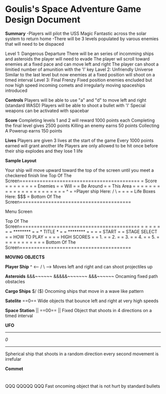 Goulis's Space Adventure
Game Design Document
===================================

**Summary**
-Players will pilot the USS Magic Fantastic across the solar system to return home
-There will be 3 levels populated by varous enemies that will need to be dispaced

Level 1: Dangerous Departure
	There will be an series of incomming ships and asteroids the player will need to evade
	The player wil scroll toward enemies at a fixed pace and can move left and right
	The player can shoot a limitied number of amunition with the 'l' key
Lavel 2: Unfriendly Universe
	Similar to the last level but now enemies at a fixed position will shoot on a timed interval
Level 3: Final Frenzy
	Fixed position enemies encluded but now high speed incoming comets and irregularly moving spaceships introduced


**Controls**
Players will be able to use "a" and "d" to move left and right (standard WASD) 
Players will be able to shoot a bullet with 'l'
Special weapons can be activated with spacebar

**Score**
Completing levels 1 and 2 will reward 1000 points each
Completing the final level gives 2500 points
Killing an enemy earns 50 points
Collecting A Powerup earns 150 points

**Lives**
Players are given 3 lives at the start of the game
Every 1000 points earned will grant another life
Players are only allowed to be hit once before their ship explodes and they lose 1 life


**Sample Layout**


Your ship will move upward toward the top of the screen until you meet a checkered finish line
Top Of The Screen==========================================
		 =	          Score  		  =
		 =		 			  =
		 =					  =
		 =					  =
		 =               Enemies		  =
		 =		  Will  		  =
		 =		Be Around		  =
		 =		This Area		  =
		 =					  =
		 =					  =
		 =		 			  =
		 =					  =
		 =					  =
		 =		 			  =
		 =					  =
		 =					  =
		 =		 			  =
		 =					  =
        	 =		      ^			  =
	 	 =Player ship Here:  / \		  =
	 	 =					  =
	   	 =	            Life Boxes Here: $$$  =
Bottom Of The Screen=======================================


Menu Screen

Top Of The Screen==========================================
		 =	                		  =
		 =		 			  =
		 =					  =
		 =		********		  =
		 =             * TITLE  *	 	  =
		 =		********		  =
		 =					  =
		 =		 START			  =
		 =	      STAGE SELECT		  =
		 =	      HOW TO PLAY		  =
		 =		 			  =
		 =		HIGH SCORES		  =
		 =		1.			  =
		 =		2.			  =
		 =		3.			  =
		 =		4.			  =
		 =		5.			  =
		 =					  =
        	 =		      			  =
	 	 =					  =
	 	 =					  =
	   	 =	            			  =
Bottom Of The Screen=======================================


********MOVING OBJECTS********

**Player Ship**
     ^
<-- / \ -->
Moves left and right and can shoot projectiles up

**Asteroids**
	&&&~~~~~~
       &&&&&~~~~~~~
	&&&~~~~~~
Oncaming fixed path obstacles

**Cargo Ships**
  \$/
  ($)
Oncoming ships that move in a wave like pattern

**Satelite**
  ==0==
Wide objects that bounce left and right at very high speeds

**Space Station**
   ||
 ==00==
   ||
Fixed Object that shoots in 4 directions on a timed interval

**UFO**
  ***
  *0*
  ***
Spherical ship that shoots in a random direction every second
movement is irrefular

**Commet**
   #
   #
  ###
  QQQ
 QQQQQ
  QQQ
Fast oncoming object that is not hurt by standard bullets





